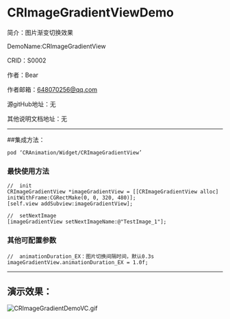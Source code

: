 # CRImageGradientViewDemo

简介：图片渐变切换效果

DemoName:CRImageGradientView

CRID：S0002

作者：Bear

作者邮箱：648070256@qq.com

源gitHub地址：无

其他说明文档地址：无


---
##集成方法：

`pod ‘CRAnimation/Widget/CRImageGradientView’`


### 最快使用方法
```
//  init
CRImageGradientView *imageGradientView = [[CRImageGradientView alloc] initWithFrame:CGRectMake(0, 0, 320, 480)];
[self.view addSubview:imageGradientView];

//  setNextImage
[imageGradientView setNextImageName:@"TestImage_1"];

```

### 其他可配置参数
```
//  animationDuration_EX：图片切换间隔时间，默认0.3s
imageGradientView.animationDuration_EX = 1.0f;
```


---
## 演示效果：

![CRImageGradientDemoVC.gif](CRImageGradientDemoVC.gif)
